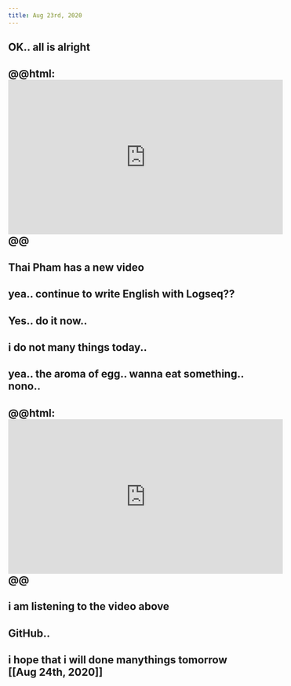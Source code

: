 ```yaml
---
title: Aug 23rd, 2020
---
```


## OK.. all is alright
## @@html: <iframe width="560" height="315" src="https://www.youtube.com/embed/2SPTWg-BAcM" frameborder="0" allow="accelerometer; autoplay; encrypted-media; gyroscope; picture-in-picture" allowfullscreen></iframe>@@
## Thai Pham has a new video
## yea.. continue to write English with Logseq??
## Yes.. do it now..
## i do not many things today..
## yea.. the aroma of egg.. wanna eat something.. nono..
## @@html: <iframe width="560" height="315" src="https://www.youtube.com/embed/Erq4iCaxasU" frameborder="0" allow="accelerometer; autoplay; encrypted-media; gyroscope; picture-in-picture" allowfullscreen></iframe>@@
## i am listening to the video above
## GitHub..
## i hope that i will done manythings tomorrow [[Aug 24th, 2020]]
